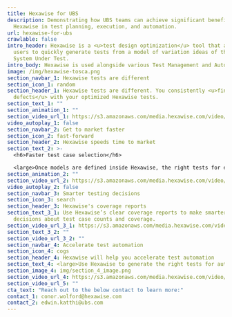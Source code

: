 ```yaml
---
title: Hexawise for UBS
description: Demonstrating how UBS teams can achieve significant benefits with
  Hexawise in test planning, execution, and automation.
url: hexawise-for-ubs
crawlable: false
intro_header: Hexawise is a <u>test design optimization</u> tool that allows
  users to quickly generate tests from a model of variation ideas of their
  System Under Test.
intro_body: Hexawise is used alongside various Test Management and Automation tools.
image: /img/hexawise-tosca.png
section_navbar_1: Hexawise tests are different
section_icon_1: random
section_header_1: Hexawise tests are different. You consistently <u>find more
  defects</u> with your optimized Hexawise tests.
section_text_1: ""
section_animation_1: ""
section_video_url_1: https://s3.amazonaws.com/media.hexawise.com/video/UBS%20animation.mov
video_autoplay_1: false
section_navbar_2: Get to market faster
section_icon_2: fast-forward
section_header_2: Hexawise speeds time to market
section_text_2: >-
  <h6>Faster test case selection</h6>

  <large>Once models are defined inside Hexawise, the right tests for execution are quickly selected.</large>
section_animation_2: ""
section_video_url_2: https://s3.amazonaws.com/media.hexawise.com/video/UBS1.mp4
video_autoplay_2: false
section_navbar_3: Smarter testing decisions
section_icon_3: search
section_header_3: Hexawise's coverage reports
section_text_3_1: Use Hexawise’s clear coverage reports to make smarter testing
  decisions about test case counts and coverage.
section_video_url_3_1: https://s3.amazonaws.com/media.hexawise.com/video/UBS2.mp4
section_text_3_2: ""
section_video_url_3_2: ""
section_navbar_4: Accelerate test automation
section_icon_4: cogs
section_header_4: Hexawise will help you accelerate test automation
section_text_4: <large>Use Hexawise to generate the right tests for automation.</large>
section_image_4: img/section_4_image.png
section_video_url_4: https://s3.amazonaws.com/media.hexawise.com/video/UBS3.mp4
section_video_url_5: ""
cta_text: "Reach out to the below contact to learn more:"
contact_1: conor.wolford@hexawise.com
contact_2: edwin.katthi@ubs.com
---
```

